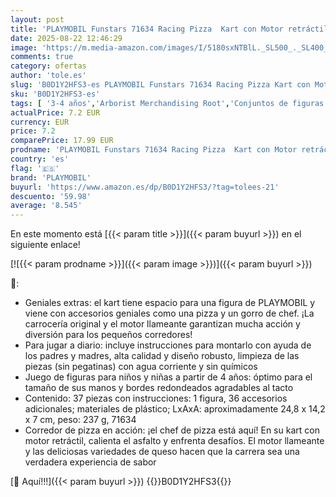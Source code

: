 ```yaml
---
layout: post
title: 'PLAYMOBIL Funstars 71634 Racing Pizza  Kart con Motor retráctil  dinámico Set de Juego para Carreras emocionantes  Juguetes para niños y niñas a Partir de 4 años'
date: 2025-08-22 12:46:29
image: 'https://m.media-amazon.com/images/I/5180sxNTBlL._SL500_._SL400_.jpg'
comments: true
category: ofertas
author: 'tole.es'
slug: 'B0D1Y2HFS3-es PLAYMOBIL Funstars 71634 Racing Pizza Kart con Motor...'
sku: 'B0D1Y2HFS3-es'
tags: [ '3-4 años','Arborist Merchandising Root','Conjuntos de figuras de juguete','Juguetes','Juguetes y juegos','Muñecos y figuras','Self Service','Special Features Stores','b6d17eda-2c26-45ed-a098-453a9f96e839_0','b6d17eda-2c26-45ed-a098-453a9f96e839_1801','playmobil','🇪🇸', ]
actualPrice: 7.2 EUR
currency: EUR
price: 7.2
comparePrice: 17.99 EUR
prodname: 'PLAYMOBIL Funstars 71634 Racing Pizza  Kart con Motor retráctil  dinámico Set de Juego para Carreras emocionantes  Juguetes para niños y niñas a Partir de 4 años'
country: 'es'
flag: '🇪🇸'
brand: 'PLAYMOBIL'
buyurl: 'https://www.amazon.es/dp/B0D1Y2HFS3/?tag=tolees-21'
descuento: '59.98'
average: '8.545'
---
```


En este momento está [{{< param title >}}]({{< param buyurl >}}) en el siguiente enlace!

[![{{< param prodname >}}]({{< param image >}})]({{< param buyurl >}})

🔎:

- Geniales extras: el kart tiene espacio para una figura de PLAYMOBIL y viene con accesorios geniales como una pizza y un gorro de chef. ¡La carrocería original y el motor llameante garantizan mucha acción y diversión para los pequeños corredores!
- Para jugar a diario: incluye instrucciones para montarlo con ayuda de los padres y madres, alta calidad y diseño robusto, limpieza de las piezas (sin pegatinas) con agua corriente y sin químicos
- Juego de figuras para niños y niñas a partir de 4 años: óptimo para el tamaño de sus manos y bordes redondeados agradables al tacto
- Contenido: 37 piezas con instrucciones: 1 figura, 36 accesorios adicionales; materiales de plástico; LxAxA: aproximadamente 24,8 x 14,2 x 7 cm, peso: 237 g, 71634
- Corredor de pizza en acción: ¡el chef de pizza está aquí! En su kart con motor retráctil, calienta el asfalto y enfrenta desafíos. El motor llameante y las deliciosas variedades de queso hacen que la carrera sea una verdadera experiencia de sabor

[🛒 Aquí!!!]({{< param buyurl >}})
{{<world>}}B0D1Y2HFS3{{</world>}}
